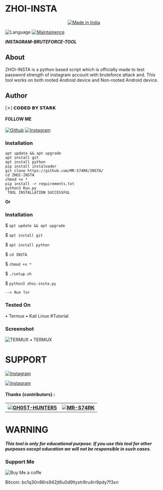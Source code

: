 # ZHOI-INSTA

<p align="center">
<a href="https://instagram.com/mr_lalu_1232"><img title="Made in India" src="https://img.shields.io/badge/MADE%20IN-INDIA-SCRIPT?colorA=%23ff8100&colorB=%23017e40&colorC=%23ff0000&style=for-the-badge"></a>

<img title="Language" src="https://img.shields.io/badge/Made%20with-Python&Bash-1f425f.svg?v=1036467652f4d616465253230776974682d426173682d3166343235662e7376673f763d313033"></a>
<a href="https://github.com/evildevill"><img title="Maintainence" src="https://img.shields.io/badge/Maintained%3F-yes-green.svg"></a>
</p>

***INSTAGRAM-BRUTEFORCE-TOOL***

## About

ZHOI-INSTA is a python based script which is officially made to test password strength of instagram account with bruteforce attack and. This tool works on both rooted Android device and Non-rooted Android device.


## Author
[✗]    𝗖𝗢𝗗𝗘𝗗 𝗕𝗬 𝗦𝗧𝗔𝗥𝗞
####    FOLLOW ME 

<a href="https://github.com/MR-S74RK/"><img title="Github" src="https://img.shields.io/badge/MR-S74RK-brightgreen?style=for-the-badge&logo=github"></a>
[![Instagram](https://img.shields.io/badge/INSTAGRAM-FOLLOW-red?style=for-the-badge&logo=instagram)](https://instagram.com/mr_lalu_1232?igshid=YmMyMTA2M2Y=)


### Installation 

``` 
apt update && apt upgrade
apt install git
apt install python
pip install instaloader
git clone https://github.com/MR-S74RK/INSTA/
cd ZHOI-INSTA
chmod +x *
pip install -r requirements.txt
python3 Run.py
 TOOL INSTALLATION SUCCESSFUL
````

<b>Or</b>

### Installation

$ `apt update && apt upgrade`

$ `apt install git`

$ `apt install python`

$ `cd INSTA`

$ `chmod +x *`

$ `./setup.sh`

$ `python3 zhoi-insta.py`

```
--> Run Tor 
```

### Tested On
• Termux
• Kali Linux
#Tutorial


### Screenshot


![TERMUX](https://i.imgur.com/fG0ypx7.jpeg)
• TERMUX

# SUPPORT

[![Instagram](https://img.shields.io/badge/INSTAGRAM-FOLLOW-red?style=for-the-badge&logo=instagram)](https://instagram.com/mr_lalu_1232?igshid=YmMyMTA2M2Y=)

[![Instagram](https://img.shields.io/badge/WHATSAPP-MESSAGE-red?style=for-the-badge&logo=whatsapp)](https://wa.me/919072233245)

#### Thanks {contributors} :

<table>
<tr>
<th><a href="https://github.com/GH05T-HUNTER5"><img src="https://avatars.githubusercontent.com/u/108191615?v=4">GH05T-HUNTER5</a></th>
<th><a href="https://github.com/MR-S74RK"><img src="https://avatars.githubusercontent.com/u/108525160?v=4">MR-S74RK</a></th>
</tr>
</table>

# WARNING

***This tool is only for educational purpose. If you use this tool for other purposes except education we will not be responsible in such cases.***
### Support Me 
![Buy Me a coffe](https://cdn.buymeacoffee.com/buttons/default-orange.png)

Bitcoin: bc1q30n86rs942jt6u0d9ltystr8ru4rr9pdy7f3xn
